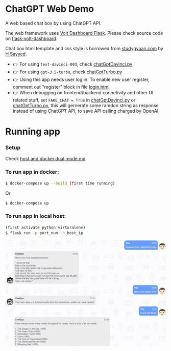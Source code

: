 # ChatGPT Web Demo

A web based chat box by using ChatGPT API.

The web framework uses [Volt Dashboard Flask](https://appseed.us/product/volt-dashboard/flask/). Please check source code on [flask-volt-dashboard](https://github.com/app-generator/flask-volt-dashboard).

Chat box html template and css style is borrowed from [studygyaan.com](https://studygyaan.com/python/create-web-based-chatbot-in-python-django-flask) by [H Sayyed](https://studygyaan.com/author/huzaif-sayedgmail-com).

- 👉 For using `text-davinci-003`, check [chatGptDavinci.py](apps/chat/chatGptDavinci.py)
- 👉 For using `gpt-3.5-turbo`, check [chatGptTurbo.py](apps/chat/chatGptTurbo.py)
- 👉 Using this app needs user log in. To enable new user register, comment out "register" block in file [login.html](apps/templates/accounts/login.html)
- 👉 When debugging on frontend/backend connetivity and other UI related stuff, set `FAKE_CHAT = True` in [chatGptDavinci.py](apps/chat/chatGptDavinci.py) or [chatGptTurbo.py](apps/chat/chatGptTurbo.py), this will gernerate some ramdon string as response instead of using ChatGPT API, to save API calling charged by OpenAI.

# Running app

### Setup

Check [host.and.docker.dual.mode.md](host.and.docker.dual.mode.md)

### To run app in docker:

```bash
$ docker-compose up --build (first time running)
```

Or

```bash
$ docker-compose up
```

### To run app in local host:

```bash
(first activate python virturalenv)
$ flask run -p port_num -h host_ip
```



![screenshot](apps/static/assets/img/screenshot.jpg)
